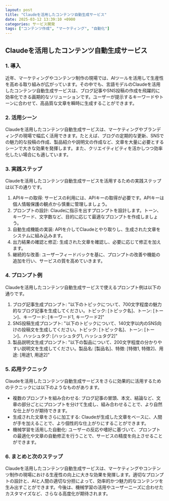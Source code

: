 ```yaml
---
layout: post
title: "Claudeを活用したコンテンツ自動生成サービス"
date: 2025-03-12 13:39:10 +0900
categories: サービス開発
tags: ["コンテンツ作成", "マーケティング", "自動化"]
---
```

## Claudeを活用したコンテンツ自動生成サービス

### 1. 導入

近年、マーケティングやコンテンツ制作の現場では、AIツールを活用して生産性を高める取り組みが広がっています。その中でも、言語モデルのClaudeを活用したコンテンツ自動生成サービスは、ブログ記事やSNS投稿の作成を飛躍的に効率化できる画期的なソリューションです。ユーザーが提示するキーワードやトーンに合わせて、高品質な文章を瞬時に生成することができます。

### 2. 活用シーン

Claudeを活用したコンテンツ自動生成サービスは、マーケティングやブランディングの現場で幅広く活用できます。たとえば、ブログの定期的な更新、SNSでの魅力的な投稿の作成、製品紹介や説明文の作成など、文章を大量に必要とするシーンで大きな効果を発揮します。また、クリエイティビティを活かしつつ効率化したい場合にも適しています。

### 3. 実践ステップ

Claudeを活用したコンテンツ自動生成サービスを活用するための実践ステップは以下の通りです。

1. APIキーの取得: サービスの利用には、APIキーの取得が必要です。APIキーは個人情報保護の観点から慎重に管理しましょう。
2. プロンプトの設計: Claudeに指示を出すプロンプトを設計します。トーン、キーワード、文字数など、目的に応じて最適なプロンプトを作成しましょう。
3. 自動生成機能の実装: APIを介してClaudeとやり取りし、生成された文章をシステムに組み込みます。
4. 出力結果の確認と修正: 生成された文章を確認し、必要に応じて修正を加えます。
5. 継続的な改善: ユーザーフィードバックを基に、プロンプトの改善や機能の追加を行い、サービスの質を高めていきます。

### 4. プロンプト例

Claudeを活用したコンテンツ自動生成サービスで使えるプロンプト例は以下の通りです。

1. ブログ記事生成プロンプト: "以下のトピックについて、700文字程度の魅力的なブログ記事を生成してください。トピック: [トピック名]、トーン: [トーン]、キーワード: [キーワード1, キーワード2]"
2. SNS投稿生成プロンプト: "以下のトピックについて、140文字以内のSNS向けの投稿文を生成してください。トピック: [トピック名]、トーン: [トーン]、ハッシュタグ: [ハッシュタグ1, ハッシュタグ2]"
3. 製品説明文生成プロンプト: "以下の製品について、200文字程度の分かりやすい説明文を生成してください。製品名: [製品名]、特徴: [特徴1, 特徴2]、用途: [用途1, 用途2]"

### 5. 応用テクニック

Claudeを活用したコンテンツ自動生成サービスをさらに効果的に活用するためのテクニックには以下のようなものがあります。

- 複数のプロンプトを組み合わせる: ブログ記事の冒頭、本文、結論など、文章の部分ごとにプロンプトを分けて生成し、組み合わせることで、より自然な仕上がりが期待できます。
- 生成された文章をさらに加工する: Claudeが生成した文章をベースに、人間が手を加えることで、より個性的な仕上がりにすることができます。
- 機械学習を活用した自動化: ユーザーの反応や嗜好に基づいて、プロンプトの最適化や文章の自動修正を行うことで、サービスの精度を向上させることができます。

### 6. まとめと次のステップ

Claudeを活用したコンテンツ自動生成サービスは、マーケティングやコンテンツ制作の現場における生産性の向上に大きな効果を発揮します。適切なプロンプトの設計と、AIと人間の適切な分担によって、効率的かつ魅力的なコンテンツを生み出すことができます。今後は、機械学習の活用やユーザーニーズに合わせたカスタマイズなど、さらなる高度化が期待されます。
